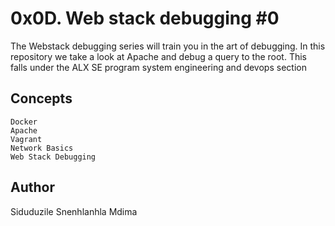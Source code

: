 # 0x0D. Web stack debugging #0

The Webstack debugging series will train you in the art of debugging. In this repository we take a look at Apache and debug a query to the root. This falls under the ALX SE program system engineering and devops section

## Concepts

	Docker
	Apache
	Vagrant
	Network Basics
	Web Stack Debugging

## Author
Siduduzile Snenhlanhla Mdima
